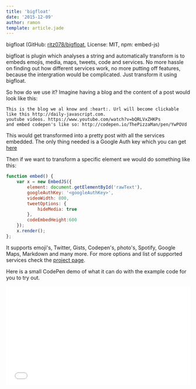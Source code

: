 ```yaml
---
title: 'bigfloat'
date: '2015-12-09'
author: ramon
template: article.jade
---
```


bigfloat (GitHub: [ritz078/bigfloat](https://github.com/ritz078/bigfloat/), License: MIT, npm: embed-js)

bigfloat is plugin which analyses a string and automatically transform is to embeds emojis, media, maps, tweets, code and services.
No more hassle on finding out how different services work, no more putting off features, because the intergration would be complicated. Just transform it using bigfloat.

So how do we use it? Imagine having a blog and the content of a post would look like this:

```
This is the blog we al know and :heart:. Url will become clickable like this http://daily-javascript.com.
youtube videos. https://www.youtube.com/watch?v=bQRLVxZHKPs
and embed codepen's like so: http://codepen.io/ThePizzaMan/pen/YwPOVd
```
This would get transformed into a pretty post with all the services embedded. The only thing needed is a Google Auth key which you can get [here](https://console.developers.google.com/)

Then if we want to transform a specific element we would do something like this:

```javascript
function embed() {
	var x = new EmbedJS({
		element: document.getElementById('rawText'),
		googleAuthKey: '<googleAuthKey>',
		videoWidth: 800,
		tweetOptions: {
			hideMedia: true
		},
		codeEmbedHeight:600
	});
	x.render();
};
```
It supports emoji's, Twitter, Gists, Codepen's, photo's, Spotify, Google Maps, Markdown and many more.
For more options and list of supported services check the [project page](http://riteshkr.com/bigfloat/).

Here is a small CodePen demo of what it can do with the example code for you to try out.

<iframe height='268' scrolling='no' src='//codepen.io/ThePizzaMan/embed/YwPOVd/?height=268&theme-id=0&default-tab=result' frameborder='no' allowtransparency='true' allowfullscreen='true' style='width: 100%;'>See the Pen <a href='http://codepen.io/ThePizzaMan/pen/YwPOVd'>bigfloat</a> by Ritesh Kumar (<a href='http://codepen.io/ritz078'>@ritz078</a>) on <a href='http://codepen.io'>CodePen</a>.
</iframe>
